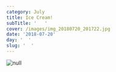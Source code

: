 ```yaml
---
category: July
title: Ice Cream!
subTitle: '   '
cover: /images/img_20180720_201722.jpg
date: '2018-07-20'
day: '  '
slug: '  '
---
```

![null](/images/img_20180720_201722.jpg)
